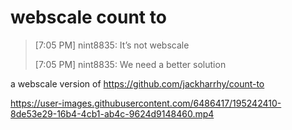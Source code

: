 # webscale count to

> [7:05 PM] nint8835: It’s not webscale
>
> [7:05 PM] nint8835: We need a better solution

a webscale version of https://github.com/jackharrhy/count-to

https://user-images.githubusercontent.com/6486417/195242410-8de53e29-16b4-4cb1-ab4c-9624d9148460.mp4

